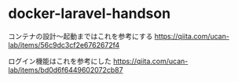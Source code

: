 # docker-laravel-handson

コンテナの設計〜起動まではこれを参考にする
https://qiita.com/ucan-lab/items/56c9dc3cf2e6762672f4

ログイン機能はこれを参考にした
https://qiita.com/ucan-lab/items/bd0d6f6449602072cb87
